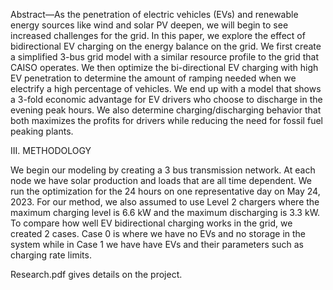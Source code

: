 Abstract—As the penetration of electric vehicles (EVs) and renewable energy sources like wind and solar PV deepen, we will begin to see increased challenges for the grid. In this paper, we explore the effect of bidirectional EV charging on the energy balance on the grid. We first create a simplified 3-bus grid model with a similar resource profile to the grid that CAISO operates. We then optimize the bi-directional EV charging with high EV penetration to determine the amount of ramping needed when we electrify a high percentage of vehicles. We end up with a model that shows a 3-fold economic advantage for EV drivers who choose to discharge in the evening peak hours. We also determine charging/discharging behavior that both maximizes the profits for drivers while reducing the need for fossil fuel peaking plants.


III. METHODOLOGY

We begin our modeling by creating a 3 bus transmission network. At each node we have solar production and loads that are all time dependent. We run the optimization for the 24 hours on one representative day on May 24, 2023. For our method, we also assumed to use Level 2 chargers where the maximum charging level is 6.6 kW and the maximum discharging is 3.3 kW. To compare how well EV bidirectional charging works in the grid, we created 2 cases. Case 0 is where we have no EVs and no storage in the system while in Case 1 we have have EVs and their parameters such as charging rate limits.



Research.pdf gives details on the project. 
